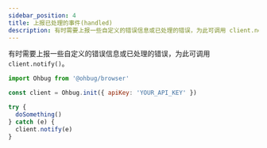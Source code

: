 ```yaml
---
sidebar_position: 4
title: 上报已处理的事件(handled)
description: 有时需要上报一些自定义的错误信息或已处理的错误，为此可调用 client.notify。
---
```


有时需要上报一些自定义的错误信息或已处理的错误，为此可调用 `client.notify()`。

```javascript
import Ohbug from '@ohbug/browser'

const client = Ohbug.init({ apiKey: 'YOUR_API_KEY' })

try {
  doSomething()
} catch (e) {
  client.notify(e)
}
```
